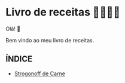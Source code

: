 # Livro de receitas :man_cook::bookmark_tabs::shallow_pan_of_food:



Olá! :wave:

Bem vindo ao meu livro de receitas.

## ÍNDICE

- [Strogonoff de Carne](./receitas/strogonoff.md)